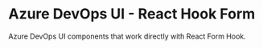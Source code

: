 # Azure DevOps UI - React Hook Form
Azure DevOps UI components that work directly with React Form Hook.
